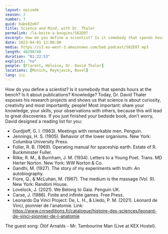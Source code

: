 ```yaml
---
layout: episode
season: 2
number: 7
guid: babs02e07
title: Science and Mind, with Dr. Thaler
permalink: /la-boite-a-bougies/S02E07
excerpt: How do you define a scientist? Is it somebody that spends hours at the bench? Is it about publications? Knowledge? Today, Dr. David Thaler exposes his research projects and shows us that science is about curiosity, creativity and most importantly, people!
date: 2023-04-01 12:00:00
media: https://s3.eu-west-3.amazonaws.com/bab.podcast/S02E07.mp3
length: 40290748
duration: "01:22:53"
explicit: "no"
people: [Florent, Héloïse, Dr. David Thaler]
locations: [Munich, Reykjavik, Basel]
lang: 🇺🇸
---
```


How do you define a scientist? Is it somebody that spends hours at the bench? Is it about publications? Knowledge? Today, Dr. David Thaler exposes his research projects and shows us that science is about curiosity, creativity and most importantly, people!
Most important: share your knowledge, your skills, your observations with others, because this will lead to great discoveries.
If you just finished your bedside book, don’t worry, David designed a reading list for you:

- Gurdjieff, G. I. (1963). Meetings with remarkable men. Penguin.
- Jennings, H. S. (1905). Behavior of the lower organisms. New York: Columbia University Press.
- Fuller, R. B. (1969). Operating manual for spaceship earth. Estate of R. Buckminster Fuller.
- Rilke, R. M., & Burnham, J. M. (1934). Letters to a Young Poet. Trans. MD Herter Norton. New York: WW Norton & Co.
- Gandhi, M. (1927). The story of my experiments with truth: An autobiography.
- Fiore, Q., & McLuhan, M. (1967). The medium is the massage (Vol. 9). New York: Random House.
- Lovelock, J. (2021). We Belong to Gaia. Penguin UK.
- Carse, J. (1986). Finite and infinite games. Free Press.
- Leonardo Da Vinci Project:  De, L. H., & Lledo, P. M. (2021). Léonard de Vinci, pionnier de l'anatomie. Link: https://www.cnrseditions.fr/catalogue/histoire-des-sciences/leonard-de-vinci-pionnier-de-l-anatomie

The guest song: Ólöf Arnalds - Mr. Tambourine Man (Live at KEX Hostel).
